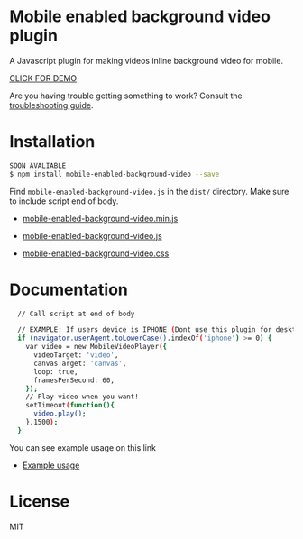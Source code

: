 # Mobile enabled background video plugin

A Javascript plugin for making videos inline background video for mobile.

[CLICK FOR DEMO](https://artperpixel.github.io/mobile-enabled-background-video/)

Are you having trouble getting something to work? Consult the [troubleshooting guide](https://github.com/artperpixel/mobile-enabled-background-video/wiki/Troubleshooting).

# Installation

```bash
SOON AVALIABLE
$ npm install mobile-enabled-background-video --save
```

Find `mobile-enabled-background-video.js` in the `dist/` directory.
Make sure to include script end of body.

* [mobile-enabled-background-video.min.js](https://raw.githubusercontent.com/artperpixel/mobile-enabled-background-video/master/dist/mobile-enabled-background-video.min.js)
* [mobile-enabled-background-video.js](https://raw.githubusercontent.com/artperpixel/mobile-enabled-background-video/master/dist/mobile-enabled-background-video.js)

* [mobile-enabled-background-video.css](https://raw.githubusercontent.com/artperpixel/mobile-enabled-background-video/master/dist/mobile-enabled-background-video.css)

# Documentation

```bash
  // Call script at end of body

  // EXAMPLE: If users device is IPHONE (Dont use this plugin for desktop)
  if (navigator.userAgent.toLowerCase().indexOf('iphone') >= 0) {
    var video = new MobileVideoPlayer({
      videoTarget: 'video',
      canvasTarget: 'canvas',
      loop: true,
      framesPerSecond: 60,
    });
    // Play video when you want!
    setTimeout(function(){
      video.play();
    },1500);
  }
```

You can see example usage on this link
* [Example usage](https://github.com/artperpixel/mobile-enabled-background-video/tree/master/example)

# License

MIT
